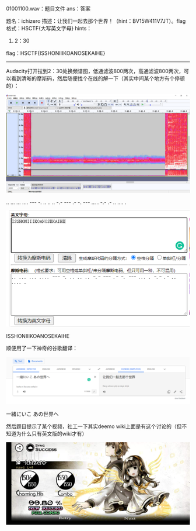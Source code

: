 01001100.wav：题目文件
ans：答案

题名：ichizero
描述：让我们一起去那个世界！（hint：BV15W411V7JT）。flag格式：HSCTF{大写英文字母}
hints：
1. 2：30

flag：HSCTF{ISSHONIIIKOANOSEKAIHE}

---

Audacity打开拉到2：30处换频谱图，低通滤波800两次，高通滤波800两次，可以看到清晰的摩斯码，然后随便找个在线的解一下（其实中间某个地方有个停顿的）：

![1](./ans/1.PNG)

.. ... ... .... --- -. .. .. .. -.- --- .- -. --- ... . -.- .- .. .... .

![2](./ans/2.PNG)

ISSHONIIIKOANOSEKAIHE

顺便用了一下神奇的谷歌翻译：

![3](./ans/3.PNG)

一緒にいこ あの世界へ



然后题目提示了某个视频，社工一下其实deemo wiki上面是有这个讨论的（但不知道为什么只有英文版的wiki才有）

![0](./ans/0.jpg)